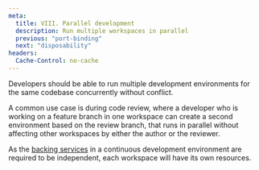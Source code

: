 ```yaml
---
meta:
  title: VIII. Parallel development
  description: Run multiple workspaces in parallel
  previous: "port-binding"
  next: "disposability"
headers:
  Cache-Control: no-cache
---
```


Developers should be able to run multiple development environments for the same codebase concurrently without conflict.

A common use case is during code review, where a developer who is working on a feature branch in one workspace can create a second environment based on the review branch, that runs in parallel without affecting other workspaces by either the author or the reviewer.

As the [backing services](backing-services) in a continuous development environment are required to be independent, each workspace will have its own resources.
